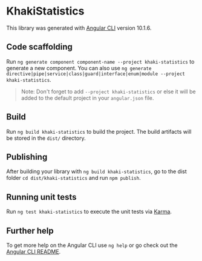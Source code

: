# KhakiStatistics

This library was generated with [Angular CLI](https://github.com/angular/angular-cli) version 10.1.6.

## Code scaffolding

Run `ng generate component component-name --project khaki-statistics` to generate a new component. You can also use `ng generate directive|pipe|service|class|guard|interface|enum|module --project khaki-statistics`.
> Note: Don't forget to add `--project khaki-statistics` or else it will be added to the default project in your `angular.json` file. 

## Build

Run `ng build khaki-statistics` to build the project. The build artifacts will be stored in the `dist/` directory.

## Publishing

After building your library with `ng build khaki-statistics`, go to the dist folder `cd dist/khaki-statistics` and run `npm publish`.

## Running unit tests

Run `ng test khaki-statistics` to execute the unit tests via [Karma](https://karma-runner.github.io).

## Further help

To get more help on the Angular CLI use `ng help` or go check out the [Angular CLI README](https://github.com/angular/angular-cli/blob/master/README.md).
